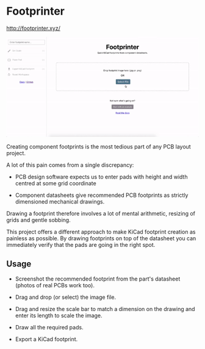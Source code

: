 # Footprinter

http://footprinter.xyz/

![Screencast](github/usage.gif?raw=true)

Creating component footprints is the most tedious part of any PCB layout project.

A lot of this pain comes from a single discrepancy:

- PCB design software expects us to enter pads with height and width centred at some grid coordinate

- Component datasheets give recommended PCB footprints as strictly dimensioned mechanical drawings.

Drawing a footprint therefore involves a lot of mental arithmetic, resizing of grids and gentle sobbing.

This project offers a different approach to make KiCad footprint creation as painless as possible. By drawing footprints on top of the datasheet you can immediately verify that the pads are going in the right spot.

## Usage

- Screenshot the recommended footprint from the part's datasheet (photos of real PCBs work too).

- Drag and drop (or select) the image file.

- Drag and resize the scale bar to match a dimension on the drawing and enter its length to scale the image.

- Draw all the required pads.

- Export a KiCad footprint.
